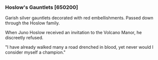 ### Hoslow's Gauntlets [650200]

Garish silver gauntlets decorated with red embellishments. Passed down through the Hoslow family.

When Juno Hoslow received an invitation to the Volcano Manor, he discreetly refused.

"I have already walked many a road drenched in blood, yet never would I consider myself a champion."